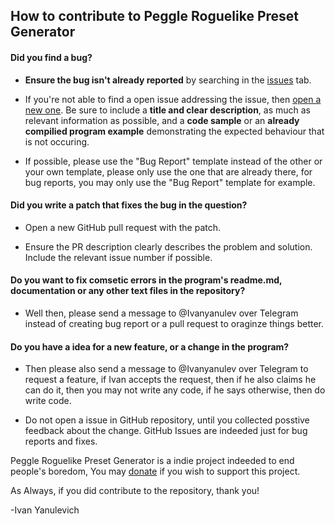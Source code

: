 ## How to contribute to Peggle Roguelike Preset Generator

#### **Did you find a bug?**

* **Ensure the bug isn't already reported** by searching in the [issues](https://github.com/Ivan951236/PeggleRoguelikeGUI/issues) tab.

* If you're not able to find a open issue addressing the issue, then [open a new one](https://github.com/Ivan951236/PeggleRoguelikeGUI/issues/new). Be sure to include a **title and clear description**, as much as relevant information as possible, and a **code sample** or an **already compilied program example** demonstrating the expected behaviour that is not occuring.

* If possible, please use the "Bug Report" template instead of the other or your own template, please only use the one that are already there, for bug reports, you may only use the "Bug Report" template for example.

#### **Did you write a patch that fixes the bug in the question?**

* Open a new GitHub pull request with the patch.

* Ensure the PR description clearly describes the problem and solution. Include the relevant issue number if possible.

#### **Do you want to fix comsetic errors in the program's readme.md, documentation or any other text files in the repository?**

* Well then, please send a message to @Ivanyanulev over Telegram instead of creating bug report or a pull request to oraginze things better.

#### **Do you have a idea for a new feature, or a change in the program?**

* Then please also send a message to @Ivanyanulev over Telegram to request a feature, if Ivan accepts the request, then if he also claims he can do it, then you may not write any code, if he says otherwise, then do write code.

* Do not open a issue in GitHub repository, until you collected posstive feedback about the change. GitHub Issues are indeeded just for bug reports and fixes.

Peggle Roguelike Preset Generator is a indie project indeeded to end people's boredom, You may [donate](https://raw.githubusercontent.com/Ivan951236/PeggleRoguelikeGUI/refs/heads/main/gallery/wallet.png) if you wish to support this project.

As Always, if you did contribute to the repository, thank you!

-Ivan Yanulevich